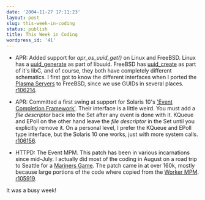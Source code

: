 ```yaml
---
date: '2004-11-27 17:11:23'
layout: post
slug: this-week-in-coding
status: publish
title: This Week in Coding
wordpress_id: '41'
---
```


  * APR: Added support for _apr_os_uuid_get()_ on Linux and FreeBSD.  Linux has a [uuid_generate](http://www.fifi.org/cgi-bin/man2html/usr/share/man/man3/uuid_generate_time.3.gz) as part of libuuid.  FreeBSD has [uuid_create](http://www.freebsd.org/cgi/man.cgi?query=uuid_create) as part of it's libC, and of course, they both have completely different schematics.  I first got to know the different interfaces when I ported the [Plasma Servers](http://plasma.cyanworlds.com/) to FreeBSD, since we use GUIDs in several places. [r106214](http://svn.apache.org/viewcvs?view=rev&rev=106214).
  
  


  * APR: Committed a first swing at support for Solaris 10's ['Event Completion Framework'](http://developers.sun.com/solaris/articles/event_completion.html).  Their interface is a little weird.  You must add a _file descriptor_ back into the Set after any event is done with it.  KQueue and EPoll on the other hand leave the _file descriptor_ in the Set until you explicitly remove it.  On a personal level, I prefer the KQueue and EPoll type interface, but the Solaris 10 one works, just with more system calls. [r106156](http://svn.apache.org/viewcvs?view=rev&rev=106156).
  
  


  * HTTPD: The Event MPM.  This patch has been in various incarnations since mid-July.  I actually did most of the coding in August on a road trip to Seattle for a [Mariners Game](http://seattle.mariners.mlb.com/). The patch came in at over 160k, mostly because large portions of the code where copied from the [Worker MPM](http://httpd.apache.org/docs-2.1/mod/worker.html). [r105919](http://svn.apache.org/viewcvs?view=rev&rev=105919).
  
  


It was a busy week!
